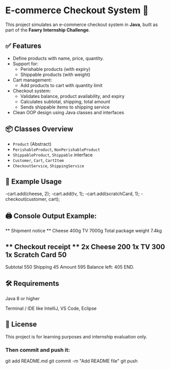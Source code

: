 # E-commerce Checkout System 🛒

This project simulates an e-commerce checkout system in **Java**, built as part of the **Fawry Internship Challenge**.

## ✅ Features

- Define products with name, price, quantity.
- Support for:
  - Perishable products (with expiry)
  - Shippable products (with weight)
- Cart management:
  - Add products to cart with quantity limit
- Checkout system:
  - Validates balance, product availability, and expiry
  - Calculates subtotal, shipping, total amount
  - Sends shippable items to shipping service
- Clean OOP design using Java classes and interfaces

## 📦 Classes Overview

- `Product` (Abstract)
- `PerishableProduct`, `NonPerishableProduct`
- `ShippableProduct`, `Shippable` interface
- `Customer`, `Cart`, `CartItem`
- `CheckoutService`, `ShippingService`

## 🧪 Example Usage


-cart.add(cheese, 2);
-cart.add(tv, 1);
-cart.add(scratchCard, 1);
-checkout(customer, cart);

## 🖨 Console Output Example:

** Shipment notice **
Cheese    400g
TV        7000g
Total package weight 7.4kg

** Checkout receipt **
2x Cheese        200
1x TV            300
1x Scratch Card   50
----------------------
Subtotal         550
Shipping          45
Amount           595
Balance left:    405
END.

## 🛠 Requirements
Java 8 or higher

Terminal / IDE like IntelliJ, VS Code, Eclipse

## 📄 License
This project is for learning purposes and internship evaluation only.


### Then commit and push it:
git add README.md
git commit -m "Add README file"
git push

